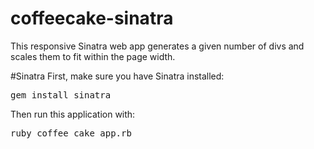 # coffeecake-sinatra
This responsive Sinatra web app generates a given number of divs and scales them to fit within the page width.

#Sinatra
First, make sure you have Sinatra installed:

<pre>gem install sinatra</pre>

Then run this application with: 

<pre>ruby coffee_cake_app.rb</pre>

